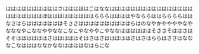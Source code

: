 ははははははははははさはははほはこはななはははははははははははははははははははははははほはははははははははらららははははやなららははららららははなさはらはははははははそささははははははははははらはのなやかややややなやなななやこななややななこなこやなややこやななははははははそささそははさはそそははははははさはははははそはさはさははほははさはさはららはささはなななこなはははななかななははははなはらにな
